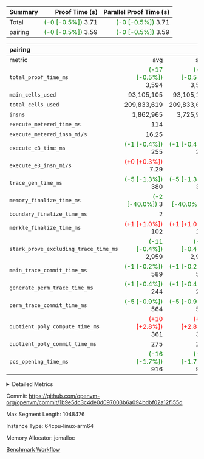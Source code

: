 | Summary | Proof Time (s) | Parallel Proof Time (s) |
|:---|---:|---:|
| Total | <span style='color: green'>(-0 [-0.5%])</span> 3.71 | <span style='color: green'>(-0 [-0.5%])</span> 3.71 |
| pairing | <span style='color: green'>(-0 [-0.5%])</span> 3.59 | <span style='color: green'>(-0 [-0.5%])</span> 3.59 |


| pairing |||||
|:---|---:|---:|---:|---:|
|metric|avg|sum|max|min|
| `total_proof_time_ms ` | <span style='color: green'>(-17 [-0.5%])</span> 3,594 | <span style='color: green'>(-17 [-0.5%])</span> 3,594 | <span style='color: green'>(-17 [-0.5%])</span> 3,594 | <span style='color: green'>(-17 [-0.5%])</span> 3,594 |
| `main_cells_used     ` |  93,105,105 |  93,105,105 |  93,105,105 |  93,105,105 |
| `total_cells_used    ` |  209,833,619 |  209,833,619 |  209,833,619 |  209,833,619 |
| `insns               ` |  1,862,965 |  3,725,930 |  1,862,965 |  1,862,965 |
| `execute_metered_time_ms` |  114 | -          | -          | -          |
| `execute_metered_insn_mi/s` |  16.25 | -          |  16.25 |  16.25 |
| `execute_e3_time_ms  ` | <span style='color: green'>(-1 [-0.4%])</span> 255 | <span style='color: green'>(-1 [-0.4%])</span> 255 | <span style='color: green'>(-1 [-0.4%])</span> 255 | <span style='color: green'>(-1 [-0.4%])</span> 255 |
| `execute_e3_insn_mi/s` | <span style='color: red'>(+0 [+0.3%])</span> 7.29 | -          | <span style='color: red'>(+0 [+0.3%])</span> 7.29 | <span style='color: red'>(+0 [+0.3%])</span> 7.29 |
| `trace_gen_time_ms   ` | <span style='color: green'>(-5 [-1.3%])</span> 380 | <span style='color: green'>(-5 [-1.3%])</span> 380 | <span style='color: green'>(-5 [-1.3%])</span> 380 | <span style='color: green'>(-5 [-1.3%])</span> 380 |
| `memory_finalize_time_ms` | <span style='color: green'>(-2 [-40.0%])</span> 3 | <span style='color: green'>(-2 [-40.0%])</span> 3 | <span style='color: green'>(-2 [-40.0%])</span> 3 | <span style='color: green'>(-2 [-40.0%])</span> 3 |
| `boundary_finalize_time_ms` |  2 |  2 |  2 |  2 |
| `merkle_finalize_time_ms` | <span style='color: red'>(+1 [+1.0%])</span> 102 | <span style='color: red'>(+1 [+1.0%])</span> 102 | <span style='color: red'>(+1 [+1.0%])</span> 102 | <span style='color: red'>(+1 [+1.0%])</span> 102 |
| `stark_prove_excluding_trace_time_ms` | <span style='color: green'>(-11 [-0.4%])</span> 2,959 | <span style='color: green'>(-11 [-0.4%])</span> 2,959 | <span style='color: green'>(-11 [-0.4%])</span> 2,959 | <span style='color: green'>(-11 [-0.4%])</span> 2,959 |
| `main_trace_commit_time_ms` | <span style='color: green'>(-1 [-0.2%])</span> 589 | <span style='color: green'>(-1 [-0.2%])</span> 589 | <span style='color: green'>(-1 [-0.2%])</span> 589 | <span style='color: green'>(-1 [-0.2%])</span> 589 |
| `generate_perm_trace_time_ms` | <span style='color: green'>(-1 [-0.4%])</span> 244 | <span style='color: green'>(-1 [-0.4%])</span> 244 | <span style='color: green'>(-1 [-0.4%])</span> 244 | <span style='color: green'>(-1 [-0.4%])</span> 244 |
| `perm_trace_commit_time_ms` | <span style='color: green'>(-5 [-0.9%])</span> 564 | <span style='color: green'>(-5 [-0.9%])</span> 564 | <span style='color: green'>(-5 [-0.9%])</span> 564 | <span style='color: green'>(-5 [-0.9%])</span> 564 |
| `quotient_poly_compute_time_ms` | <span style='color: red'>(+10 [+2.8%])</span> 361 | <span style='color: red'>(+10 [+2.8%])</span> 361 | <span style='color: red'>(+10 [+2.8%])</span> 361 | <span style='color: red'>(+10 [+2.8%])</span> 361 |
| `quotient_poly_commit_time_ms` |  275 |  275 |  275 |  275 |
| `pcs_opening_time_ms ` | <span style='color: green'>(-16 [-1.7%])</span> 916 | <span style='color: green'>(-16 [-1.7%])</span> 916 | <span style='color: green'>(-16 [-1.7%])</span> 916 | <span style='color: green'>(-16 [-1.7%])</span> 916 |



<details>
<summary>Detailed Metrics</summary>

|  | keygen_time_ms | commit_exe_time_ms | app proof_time_ms |
| --- | --- | --- |
|  | 709 | 9 | 3,997 | 

| group | prove_segment_time_ms | memory_to_vec_partition_time_ms | insns | fri.log_blowup | execute_metered_time_ms | execute_metered_insn_mi/s | compute_user_public_values_proof_time_ms |
| --- | --- | --- | --- | --- | --- | --- | --- |
| pairing | 3,837 | 6 | 1,862,965 | 1 | 114 | 16.25 | 38 | 

| group | air_name | quotient_deg | interactions | constraints |
| --- | --- | --- | --- | --- |
| pairing | AccessAdapterAir<16> | 2 | 5 | 12 | 
| pairing | AccessAdapterAir<2> | 2 | 5 | 12 | 
| pairing | AccessAdapterAir<32> | 2 | 5 | 12 | 
| pairing | AccessAdapterAir<4> | 2 | 5 | 12 | 
| pairing | AccessAdapterAir<8> | 2 | 5 | 12 | 
| pairing | BitwiseOperationLookupAir<8> | 2 | 2 | 4 | 
| pairing | MemoryMerkleAir<8> | 2 | 4 | 39 | 
| pairing | PersistentBoundaryAir<8> | 2 | 3 | 7 | 
| pairing | PhantomAir | 2 | 3 | 5 | 
| pairing | Poseidon2PeripheryAir<BabyBearParameters>, 1> | 2 | 1 | 286 | 
| pairing | ProgramAir | 1 | 1 | 4 | 
| pairing | RangeTupleCheckerAir<2> | 1 | 1 | 4 | 
| pairing | Rv32HintStoreAir | 2 | 18 | 28 | 
| pairing | VariableRangeCheckerAir | 1 | 1 | 4 | 
| pairing | VmAirWrapper<Rv32BaseAluAdapterAir, BaseAluCoreAir<4, 8> | 2 | 20 | 37 | 
| pairing | VmAirWrapper<Rv32BaseAluAdapterAir, LessThanCoreAir<4, 8> | 2 | 18 | 40 | 
| pairing | VmAirWrapper<Rv32BaseAluAdapterAir, ShiftCoreAir<4, 8> | 2 | 24 | 91 | 
| pairing | VmAirWrapper<Rv32BranchAdapterAir, BranchEqualCoreAir<4> | 2 | 11 | 20 | 
| pairing | VmAirWrapper<Rv32BranchAdapterAir, BranchLessThanCoreAir<4, 8> | 2 | 13 | 35 | 
| pairing | VmAirWrapper<Rv32CondRdWriteAdapterAir, Rv32JalLuiCoreAir> | 2 | 10 | 18 | 
| pairing | VmAirWrapper<Rv32IsEqualModAdapterAir<2, 1, 32, 32>, ModularIsEqualCoreAir<32, 4, 8> | 2 | 25 | 225 | 
| pairing | VmAirWrapper<Rv32JalrAdapterAir, Rv32JalrCoreAir> | 2 | 16 | 20 | 
| pairing | VmAirWrapper<Rv32LoadStoreAdapterAir, LoadSignExtendCoreAir<4, 8> | 2 | 18 | 33 | 
| pairing | VmAirWrapper<Rv32LoadStoreAdapterAir, LoadStoreCoreAir<4> | 2 | 17 | 40 | 
| pairing | VmAirWrapper<Rv32MultAdapterAir, DivRemCoreAir<4, 8> | 2 | 25 | 84 | 
| pairing | VmAirWrapper<Rv32MultAdapterAir, MulHCoreAir<4, 8> | 2 | 24 | 31 | 
| pairing | VmAirWrapper<Rv32MultAdapterAir, MultiplicationCoreAir<4, 8> | 2 | 19 | 19 | 
| pairing | VmAirWrapper<Rv32RdWriteAdapterAir, Rv32AuipcCoreAir> | 2 | 12 | 14 | 
| pairing | VmAirWrapper<Rv32VecHeapAdapterAir<1, 2, 2, 32, 32>, FieldExpressionCoreAir> | 2 | 415 | 480 | 
| pairing | VmAirWrapper<Rv32VecHeapAdapterAir<2, 1, 1, 32, 32>, FieldExpressionCoreAir> | 2 | 158 | 190 | 
| pairing | VmAirWrapper<Rv32VecHeapAdapterAir<2, 2, 2, 32, 32>, FieldExpressionCoreAir> | 2 | 428 | 457 | 
| pairing | VmConnectorAir | 2 | 5 | 11 | 

| group | air_name | segment | rows | prep_cols | perm_cols | main_cols | cells |
| --- | --- | --- | --- | --- | --- | --- | --- |
| pairing | AccessAdapterAir<16> | 0 | 262,144 |  | 16 | 25 | 10,747,904 | 
| pairing | AccessAdapterAir<32> | 0 | 131,072 |  | 16 | 41 | 7,471,104 | 
| pairing | AccessAdapterAir<8> | 0 | 524,288 |  | 16 | 17 | 17,301,504 | 
| pairing | BitwiseOperationLookupAir<8> | 0 | 65,536 | 3 | 8 | 2 | 655,360 | 
| pairing | MemoryMerkleAir<8> | 0 | 32,768 |  | 16 | 32 | 1,572,864 | 
| pairing | PersistentBoundaryAir<8> | 0 | 32,768 |  | 12 | 20 | 1,048,576 | 
| pairing | PhantomAir | 0 | 1 |  | 12 | 6 | 18 | 
| pairing | Poseidon2PeripheryAir<BabyBearParameters>, 1> | 0 | 32,768 |  | 8 | 300 | 10,092,544 | 
| pairing | ProgramAir | 0 | 32,768 |  | 8 | 10 | 589,824 | 
| pairing | RangeTupleCheckerAir<2> | 0 | 524,288 | 2 | 8 | 1 | 4,718,592 | 
| pairing | Rv32HintStoreAir | 0 | 256 |  | 44 | 32 | 19,456 | 
| pairing | VariableRangeCheckerAir | 0 | 262,144 | 2 | 8 | 1 | 2,359,296 | 
| pairing | VmAirWrapper<Rv32BaseAluAdapterAir, BaseAluCoreAir<4, 8> | 0 | 1,048,576 |  | 52 | 36 | 92,274,688 | 
| pairing | VmAirWrapper<Rv32BaseAluAdapterAir, LessThanCoreAir<4, 8> | 0 | 65,536 |  | 40 | 37 | 5,046,272 | 
| pairing | VmAirWrapper<Rv32BaseAluAdapterAir, ShiftCoreAir<4, 8> | 0 | 2,048 |  | 52 | 53 | 215,040 | 
| pairing | VmAirWrapper<Rv32BranchAdapterAir, BranchEqualCoreAir<4> | 0 | 262,144 |  | 28 | 26 | 14,155,776 | 
| pairing | VmAirWrapper<Rv32BranchAdapterAir, BranchLessThanCoreAir<4, 8> | 0 | 131,072 |  | 32 | 32 | 8,388,608 | 
| pairing | VmAirWrapper<Rv32CondRdWriteAdapterAir, Rv32JalLuiCoreAir> | 0 | 8,192 |  | 28 | 18 | 376,832 | 
| pairing | VmAirWrapper<Rv32IsEqualModAdapterAir<2, 1, 32, 32>, ModularIsEqualCoreAir<32, 4, 8> | 0 | 32 |  | 56 | 166 | 7,104 | 
| pairing | VmAirWrapper<Rv32JalrAdapterAir, Rv32JalrCoreAir> | 0 | 65,536 |  | 36 | 28 | 4,194,304 | 
| pairing | VmAirWrapper<Rv32LoadStoreAdapterAir, LoadStoreCoreAir<4> | 0 | 1,048,576 |  | 52 | 41 | 97,517,568 | 
| pairing | VmAirWrapper<Rv32MultAdapterAir, MulHCoreAir<4, 8> | 0 | 256 |  | 72 | 39 | 28,416 | 
| pairing | VmAirWrapper<Rv32MultAdapterAir, MultiplicationCoreAir<4, 8> | 0 | 512 |  | 52 | 31 | 42,496 | 
| pairing | VmAirWrapper<Rv32RdWriteAdapterAir, Rv32AuipcCoreAir> | 0 | 32,768 |  | 28 | 20 | 1,572,864 | 
| pairing | VmAirWrapper<Rv32VecHeapAdapterAir<2, 1, 1, 32, 32>, FieldExpressionCoreAir> | 0 | 1,024 |  | 320 | 263 | 596,992 | 
| pairing | VmAirWrapper<Rv32VecHeapAdapterAir<2, 2, 2, 32, 32>, FieldExpressionCoreAir> | 0 | 16,384 |  | 604 | 497 | 18,038,784 | 
| pairing | VmConnectorAir | 0 | 2 | 1 | 16 | 5 | 42 | 

| group | segment | trace_gen_time_ms | total_proof_time_ms | total_cells_used | total_cells | system_trace_gen_time_ms | stark_prove_excluding_trace_time_ms | single_trace_gen_time_ms | quotient_poly_compute_time_ms | quotient_poly_commit_time_ms | perm_trace_commit_time_ms | pcs_opening_time_ms | merkle_finalize_time_ms | memory_to_vec_partition_time_ms | memory_finalize_time_ms | main_trace_commit_time_ms | main_cells_used | insns | generate_perm_trace_time_ms | execute_e3_time_ms | execute_e3_insn_mi/s | boundary_finalize_time_ms |
| --- | --- | --- | --- | --- | --- | --- | --- | --- | --- | --- | --- | --- | --- | --- | --- | --- | --- | --- | --- | --- | --- | --- |
| pairing | 0 | 380 | 3,594 | 209,833,619 | 304,931,516 | 379 | 2,959 | 2 | 361 | 275 | 564 | 916 | 102 | 7 | 3 | 589 | 93,105,105 | 1,862,965 | 244 | 255 | 7.29 | 2 | 

| group | segment | trace_height_constraint | weighted_sum | threshold |
| --- | --- | --- | --- | --- |
| pairing | 0 | 0 | 5,382,342 | 2,013,265,921 | 
| pairing | 0 | 1 | 18,152,512 | 2,013,265,921 | 
| pairing | 0 | 2 | 2,691,171 | 2,013,265,921 | 
| pairing | 0 | 3 | 25,000,068 | 2,013,265,921 | 
| pairing | 0 | 4 | 131,072 | 2,013,265,921 | 
| pairing | 0 | 5 | 65,536 | 2,013,265,921 | 
| pairing | 0 | 6 | 6,016,192 | 2,013,265,921 | 
| pairing | 0 | 7 | 4,096 | 2,013,265,921 | 
| pairing | 0 | 8 | 58,426,029 | 2,013,265,921 | 

</details>


Commit: https://github.com/openvm-org/openvm/commit/1b9e5dc3c4de0d097003b6a094bdbf02a12f155d

Max Segment Length: 1048476

Instance Type: 64cpu-linux-arm64

Memory Allocator: jemalloc

[Benchmark Workflow](https://github.com/openvm-org/openvm/actions/runs/16733550014)
